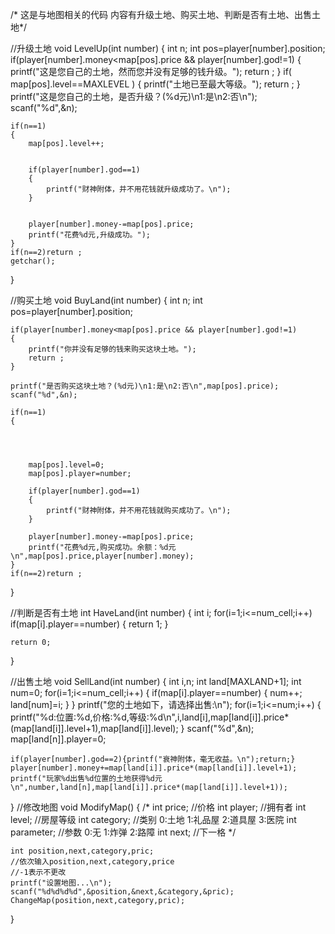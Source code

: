 /*
这是与地图相关的代码
内容有升级土地、购买土地、判断是否有土地、出售土地*/

//升级土地
void LevelUp(int number)
{
	int n;
	int pos=player[number].position;
	if(player[number].money<map[pos].price && player[number].god!=1)
	{
		printf("这是您自己的土地，然而您并没有足够的钱升级。");
		return ;
	}
	if( map[pos].level==MAXLEVEL )
	{
		printf("土地已至最大等级。");
		return ;
	}
	printf("这是您自己的土地，是否升级？(%d元)\n1:是\n2:否\n");
	scanf("%d",&n);

	if(n==1)
	{
		map[pos].level++;


		if(player[number].god==1)
		{
			printf("财神附体，并不用花钱就升级成功了。\n");
		}


		player[number].money-=map[pos].price;
		printf("花费%d元,升级成功。");
	}
	if(n==2)return ;
	getchar();
}

//购买土地
void BuyLand(int number)
{
	int n;
	int pos=player[number].position;
	
	
	if(player[number].money<map[pos].price && player[number].god!=1)
	{
		printf("你并没有足够的钱来购买这块土地。");
		return ;
	}
	
	printf("是否购买这块土地？(%d元)\n1:是\n2:否\n",map[pos].price);
	scanf("%d",&n);
	
	if(n==1)
	{
		
			
		

		map[pos].level=0;
		map[pos].player=number;

		if(player[number].god==1)
		{
			printf("财神附体，并不用花钱就购买成功了。\n");
		}

		player[number].money-=map[pos].price;
		printf("花费%d元,购买成功。余额：%d元\n",map[pos].price,player[number].money);
	}
	if(n==2)return ;
}




//判断是否有土地
int HaveLand(int number)
{
	int i;
	for(i=1;i<=num_cell;i++)
		if(map[i].player==number)
		{
			return 1;
		}
	
	return 0;
}


//出售土地
void SellLand(int number)
{
	int i,n;
	int land[MAXLAND+1];
	int num=0;
	for(i=1;i<=num_cell;i++)
	{
		if(map[i].player==number)
		{
			num++;
			land[num]=i;
		}
	}
	printf("您的土地如下，请选择出售:\n");
	for(i=1;i<=num;i++)
	{
		printf("%d:位置:%d,价格:%d,等级:%d\n",i,land[i],map[land[i]].price*(map[land[i]].level+1),map[land[i]].level);
	}
	scanf("%d",&n);
	map[land[n]].player=0;
	
	if(player[number].god==2){printf("衰神附体，毫无收益。\n");return;}
	player[number].money+=map[land[i]].price*(map[land[i]].level+1);
	printf("玩家%d出售%d位置的土地获得%d元\n",number,land[n],map[land[i]].price*(map[land[i]].level+1));
}
//修改地图
void ModifyMap()
{
	/*
	int price;						//价格
	int player;						//拥有者
	int level;						//房屋等级
	int category;					//类别 0:土地 1:礼品屋 2:道具屋 3:医院 
	int parameter;					//参数 0:无 1:炸弹 2:路障
	int next;						//下一格
	*/

	int position,next,category,pric;
	//依次输入position,next,category,price
	//-1表示不更改
	printf("设置地图...\n");
	scanf("%d%d%d%d",&position,&next,&category,&pric);
	ChangeMap(position,next,category,pric);
}

